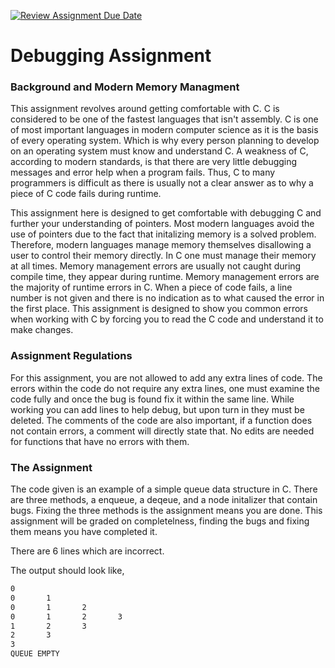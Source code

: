 [![Review Assignment Due Date](https://classroom.github.com/assets/deadline-readme-button-22041afd0340ce965d47ae6ef1cefeee28c7c493a6346c4f15d667ab976d596c.svg)](https://classroom.github.com/a/Vz3SqhzF)
# Debugging Assignment

### Background and Modern Memory Managment

This assignment revolves around getting comfortable with C.
C is considered to be one of the fastest languages that isn't assembly.
C is one of most important languages in modern computer science as it is the basis of every operating system.
Which is why every person planning to develop on an operating system must know and understand C.
A weakness of C, according to modern standards, is that there are very little debugging messages and error help when a program fails.
Thus, C to many programmers is difficult as there is usually not a clear answer as to why a piece of C code fails during runtime.

This assignment here is designed to get comfortable with debugging C and further your understanding of pointers.
Most modern languages avoid the use of pointers due to the fact that initalizing memory is a solved problem.
Therefore, modern languages manage memory themselves disallowing a user to control their memory directly.
In C one must manage their memory at all times.
Memory management errors are usually not caught during compile time, they appear during runtime.
Memory management errors are the majority of runtime errors in C.
When a piece of code fails, a line number is not given and there is no indication as to what caused the error in the first place.
This assignment is designed to show you common errors when working with C by forcing you to read the C code and understand it to make changes.


### Assignment Regulations

For this assignment, you are not allowed to add any extra lines of code.
The errors within the code do not require any extra lines, one must examine the code fully and once the bug is found fix it within the same line.
While working you can add lines to help debug, but upon turn in they must be deleted.
The comments of the code are also important, if a function does not contain errors, a comment will directly state that.
No edits are needed for functions that have no errors with them.

### The Assignment

The code given is an example of a simple queue data structure in C.
There are three methods, a enqueue, a deqeue, and a node initalizer that contain bugs.
Fixing the three methods is the assignment means you are done.
This assignment will be graded on completelness, finding the bugs and fixing them means you have completed it.

There are 6 lines which are incorrect.

The output should look like,

```sh
0
0       1
0       1       2
0       1       2       3
1       2       3
2       3
3
QUEUE EMPTY
```
